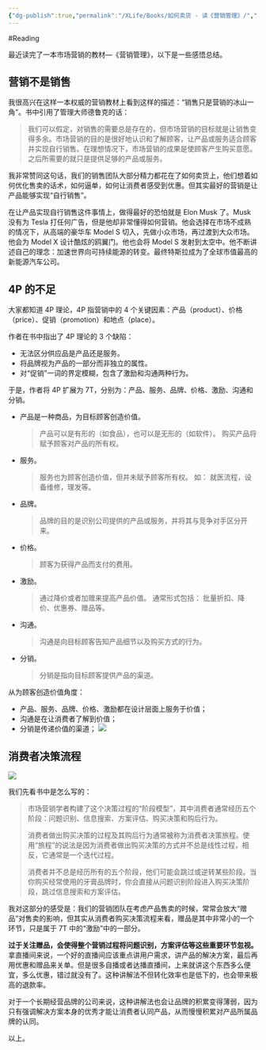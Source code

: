 ```yaml
---
{"dg-publish":true,"permalink":"/XLife/Books/如何卖货 - 读《营销管理》/","noteIcon":"","created":"2024-05-22T16:17:54.165+08:00"}
---
```


#Reading 

最近读完了一本市场营销的教材—《营销管理》，以下是一些感悟总结。

## 营销不是销售 

我很高兴在这样一本权威的营销教材上看到这样的描述：“销售只是营销的冰山一角”。书中引用了管理大师德鲁克的话：

> 我们可以假定，对销售的需要总是存在的，但市场营销的目标就是让销售变得多余。市场营销的目的是很好地认识和了解顾客，让产品或服务适合顾客并实现自行销售。在理想情况下，市场营销的成果是使顾客产生购买意愿。之后所需要的就只是提供足够的产品或服务。

我非常赞同这句话，我们的销售团队大部分精力都花在了如何卖货上，他们想着如何优化售卖的话术，如何逼单，如何让消费者感受到优惠。但其实最好的营销是让产品能够实现“自行销售”。

在让产品实现自行销售这件事情上，做得最好的恐怕就是 Elon Musk 了。Musk 没有为 Tesla 打任何广告，但是他却非常懂得如何营销。他会选择在市场不成熟的情况下，从高端的豪华车 Model S 切入，先做小众市场，再过渡到大众市场。他会为 Model X 设计酷炫的鸥翼门。他也会将 Model S 发射到太空中。他不断讲述自己的理念：加速世界向可持续能源的转变。最终特斯拉成为了全球市值最高的新能源汽车公司。

## 4P 的不足

大家都知道 4P 理论，4P 指营销中的 4 个关键因素：产品（product）、价格（price）、促销（promotion）和地点（place）。

作者在书中指出了 4P 理论的 3 个缺陷：

*   无法区分供应品是产品还是服务。
*   将品牌视为产品的一部分而非独立的属性。
*   对“促销”一词的界定模糊，包含了激励和沟通两种行为。
    

于是，作者将 4P 扩展为 7T，分别为：产品、服务、品牌、价格、激励、沟通和分销。

*   产品是一种商品，为目标顾客创造价值。
    > 产品可以是有形的（如食品），也可以是无形的（如软件）。
    > 购买产品将赋予顾客对产品的所有权。
*   服务。
    > 服务也为顾客创造价值，但并未赋予顾客所有权。
    > 如： 就医流程，设备维修，理发等。
*   品牌。
    > 品牌的目的是识别公司提供的产品或服务，并将其与竞争对手区分开来。
*   价格。
    > 顾客为获得产品而支付的费用。
*   激励。
    > 通过降价或者加赠来提高产品价值。
    > 通常形式包括： 批量折扣、降价、优惠券、赠品等。
*   沟通。
    > 沟通是向目标顾客告知产品细节以及购买方式的行为。
*   分销。
    > 分销是指向目标顾客提供产品的渠道。
    

从为顾客创造价值角度：

*   产品、服务、品牌、价格、激励都在设计层面上服务于价值；
*   沟通是在让消费者了解到价值；
*   分销是传递价值的渠道；
![](/img/user/z-attchements/media/640-63.webp)

## 消费者决策流程

![](/img/user/z-attchements/media/640-64.webp)

我们先看书中是怎么写的：

> 市场营销学者构建了这个决策过程的“阶段模型”，其中消费者通常经历五个阶段：问题识别、信息搜索、方案评估、购买决策和购后行为。
> 
> 消费者做出购买决策的过程及其购后行为通常被称为消费者决策旅程。使用“旅程”的说法是因为消费者做出购买决策的方式并不总是线性过程，相反，它通常是一个迭代过程。
> 
> 消费者并不总是经历所有的五个阶段，他们可能会跳过或逆转某些阶段。当你购买经常使用的牙膏品牌时，你会直接从问题识别阶段进入购买决策阶段，跳过信息搜索和方案评估。

我对这部分的感受是：我们的营销团队在考虑产品售卖的时候，常常会放大“赠品”对售卖的影响，但其实从消费者购买决策流程来看，赠品是其中非常小的一个环节，只是属于 7T 中的“激励”中的一部分。

**过于关注赠品，会使得整个营销过程将问题识别，方案评估等这些重要环节忽视。** 拿直播间来说，一个好的直播间应该重点讲用户需求，讲产品的解决方案，最后再用优惠和赠品来关单。但是很多自播或者达播直播间，上来就讲这个东西多么便宜，多么优惠，错过就没有了。这种讲解法不但转化效率也是低下的，也会带来极高的退款率。

对于一个长期经营品牌的公司来说，这种讲解法也会让品牌的积累变得薄弱，因为只有强调解决方案本身的优秀才能让消费者认同产品，从而慢慢积累对产品所属品牌的认同。

以上。